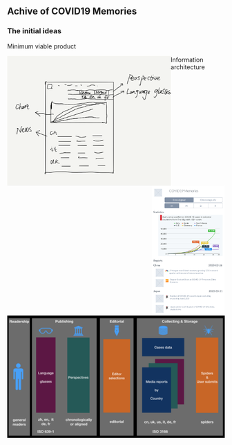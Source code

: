 ## Achive of COVID19 Memories

### The initial ideas

Minimum viable product

<img src="https://raw.githubusercontent.com/covid2019memories/general/master/images/mvp-orig.png" height="300" style="float:left">
<img src="https://raw.githubusercontent.com/covid2019memories/general/master/images/mvp-iphn.png" height="300" style="float:right">

Information architecture

![MVP](https://raw.githubusercontent.com/covid2019memories/general/master/images/infoarch.jpeg)


